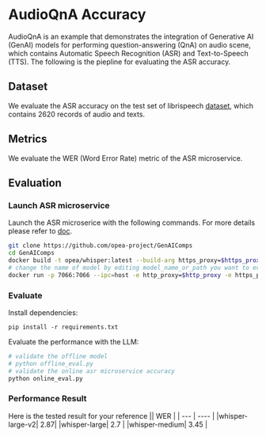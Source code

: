 # AudioQnA Accuracy

AudioQnA is an example that demonstrates the integration of Generative AI (GenAI) models for performing question-answering (QnA) on audio scene, which contains Automatic Speech Recognition (ASR) and Text-to-Speech (TTS). The following is the piepline for evaluating the ASR accuracy.

## Dataset

We evaluate the ASR accuracy on the test set of librispeech [dataset](https://huggingface.co/datasets/andreagasparini/librispeech_test_only), which contains 2620 records of audio and texts.

## Metrics

We evaluate the WER (Word Error Rate) metric of the ASR microservice.

## Evaluation

### Launch ASR microservice

Launch the ASR microserice with the following commands. For more details please refer to [doc](https://github.com/opea-project/GenAIComps/tree/main/comps/asr/src/README.md).

```bash
git clone https://github.com/opea-project/GenAIComps
cd GenAIComps
docker build -t opea/whisper:latest --build-arg https_proxy=$https_proxy --build-arg http_proxy=$http_proxy -f comps/asr/src/Dockerfile .
# change the name of model by editing model_name_or_path you want to evaluate
docker run -p 7066:7066 --ipc=host -e http_proxy=$http_proxy -e https_proxy=$https_proxy opea/whisper:latest --model_name_or_path "openai/whisper-tiny"
```

### Evaluate

Install dependencies:

```
pip install -r requirements.txt
```

Evaluate the performance with the LLM:

```py
# validate the offline model
# python offline_eval.py
# validate the online asr microservice accuracy
python online_eval.py
```

### Performance Result

Here is the tested result for your reference
|| WER |
| --- | ---- |
|whisper-large-v2| 2.87|
|whisper-large| 2.7 |
|whisper-medium| 3.45 |
